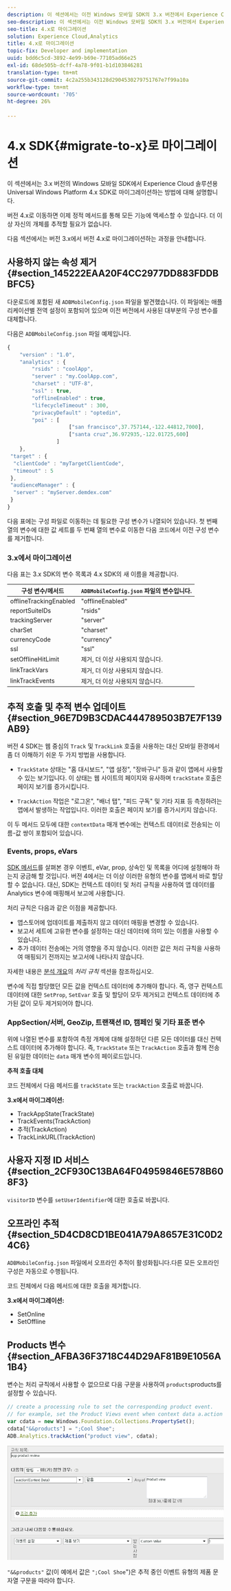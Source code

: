 ```yaml
---
description: 이 섹션에서는 이전 Windows 모바일 SDK의 3.x 버전에서 Experience Cloud 솔루션용 Universal Windows Platform 4.x SDK로 마이그레이션하는 방법에 대해 설명합니다.
seo-description: 이 섹션에서는 이전 Windows 모바일 SDK의 3.x 버전에서 Experience Cloud 솔루션용 Universal Windows Platform 4.x SDK로 마이그레이션하는 방법에 대해 설명합니다.
seo-title: 4.x로 마이그레이션
solution: Experience Cloud,Analytics
title: 4.x로 마이그레이션
topic-fix: Developer and implementation
uuid: bdd6c5cd-3892-4e99-b69e-77105ad66e25
exl-id: 68de505b-dcff-4a78-9f01-b1d103846281
translation-type: tm+mt
source-git-commit: 4c2a255b343128d2904530279751767e7f99a10a
workflow-type: tm+mt
source-wordcount: '705'
ht-degree: 26%

---
```


# 4.x SDK{#migrate-to-x}로 마이그레이션

이 섹션에서는 3.x 버전의 Windows 모바일 SDK에서 Experience Cloud 솔루션용 Universal Windows Platform 4.x SDK로 마이그레이션하는 방법에 대해 설명합니다.

버전 4.x로 이동하면 이제 정적 메서드를 통해 모든 기능에 액세스할 수 있습니다. 더 이상 자신의 개체를 추적할 필요가 없습니다.

다음 섹션에서는 버전 3.x에서 버전 4.x로 마이그레이션하는 과정을 안내합니다.

## 사용하지 않는 속성 제거 {#section_145222EAA20F4CC2977DD883FDDBBFC5}

다운로드에 포함된 새 `ADBMobileConfig.json` 파일을 발견했습니다. 이 파일에는 애플리케이션별 전역 설정이 포함되어 있으며 이전 버전에서 사용된 대부분의 구성 변수를 대체합니다.

다음은 `ADBMobileConfig.json` 파일 예제입니다.

```js
{ 
    "version" : "1.0", 
    "analytics" : { 
        "rsids" : "coolApp", 
        "server" : "my.CoolApp.com", 
        "charset" : "UTF-8", 
        "ssl" : true, 
        "offlineEnabled" : true, 
        "lifecycleTimeout" : 300, 
        "privacyDefault" : "optedin", 
        "poi" : [ 
                    ["san francisco",37.757144,-122.44812,7000], 
                    ["santa cruz",36.972935,-122.01725,600] 
                ] 
    }, 
 "target" : { 
  "clientCode" : "myTargetClientCode", 
  "timeout" : 5 
 }, 
 "audienceManager" : { 
  "server" : "myServer.demdex.com" 
 } 
}
```

다음 표에는 구성 파일로 이동하는 데 필요한 구성 변수가 나열되어 있습니다. 첫 번째 열의 변수에 대한 값 세트를 두 번째 열의 변수로 이동한 다음 코드에서 이전 구성 변수를 제거합니다.

### 3.x에서 마이그레이션

다음 표는 3.x SDK의 변수 목록과 4.x SDK의 새 이름을 제공합니다.

| 구성 변수/메서드 | `ADBMobileConfig.json` 파일의 변수입니다. |
|--- |--- |
| offlineTrackingEnabled | &quot;offlineEnabled&quot; |
| reportSuiteIDs | &quot;rsids&quot; |
| trackingServer | &quot;server&quot; |
| charSet | &quot;charset&quot; |
| currencyCode | &quot;currency&quot; |
| ssl | &quot;ssl&quot; |
| setOfflineHitLimit | 제거, 더 이상 사용되지 않습니다. |
| linkTrackVars | 제거, 더 이상 사용되지 않습니다. |
| linkTrackEvents | 제거, 더 이상 사용되지 않습니다. |

## 추적 호출 및 추적 변수 업데이트 {#section_96E7D9B3CDAC444789503B7E7F139AB9}

버전 4 SDK는 웹 중심의 `Track` 및 `TrackLink` 호출을 사용하는 대신 모바일 환경에서 좀 더 이해하기 쉬운 두 가지 방법을 사용합니다.

* `TrackState` 상태는 &quot;홈 대시보드&quot;, &quot;앱 설정&quot;, &quot;장바구니&quot; 등과 같이 앱에서 사용할 수 있는 보기입니다. 이 상태는 웹 사이트의 페이지와 유사하며 `trackState` 호출은 페이지 보기를 증가시킵니다.

* `TrackAction` 작업은 &quot;로그온&quot;, &quot;배너 탭&quot;, &quot;피드 구독&quot; 및 기타 지표 등 측정하려는 앱에서 발생하는 작업입니다. 이러한 호출은 페이지 보기를 증가시키지 않습니다.

이 두 메서드 모두에 대한 `contextData` 매개 변수에는 컨텍스트 데이터로 전송되는 이름-값 쌍이 포함되어 있습니다.

### Events, props, eVars

[SDK 메서드](/help/universal-windows/c-configuration/methods.md)를 살펴본 경우 이벤트, eVar, prop, 상속인 및 목록을 어디에 설정해야 하는지 궁금해 할 것입니다. 버전 4에서는 더 이상 이러한 유형의 변수를 앱에서 바로 할당할 수 없습니다. 대신, SDK는 컨텍스트 데이터 및 처리 규칙을 사용하여 앱 데이터를 Analytics 변수에 매핑해서 보고에 사용합니다.

처리 규칙은 다음과 같은 이점을 제공합니다.

* 앱스토어에 업데이트를 제출하지 않고 데이터 매핑을 변경할 수 있습니다.
* 보고서 세트에 고유한 변수를 설정하는 대신 데이터에 의미 있는 이름을 사용할 수 있습니다.
* 추가 데이터 전송에는 거의 영향을 주지 않습니다. 이러한 값은 처리 규칙을 사용하여 매핑되기 전까지는 보고서에 나타나지 않습니다.

자세한 내용은 [분석 개요](/help/universal-windows/analytics/analytics.md)의 *처리 규칙* 섹션을 참조하십시오.

변수에 직접 할당했던 모든 값을 컨텍스트 데이터에 추가해야 합니다. 즉, 영구 컨텍스트 데이터에 대한 `SetProp`, `SetEvar` 호출 및 할당이 모두 제거되고 컨텍스트 데이터에 추가된 값이 모두 제거되어야 합니다.

### AppSection/서버, GeoZip, 트랜잭션 ID, 캠페인 및 기타 표준 변수

위에 나열된 변수를 포함하여 측정 개체에 대해 설정하던 다른 모든 데이터를 대신 컨텍스트 데이터에 추가해야 합니다. 즉, `TrackState` 또는 `TrackAction` 호출과 함께 전송된 유일한 데이터는 `data` 매개 변수의 페이로드입니다.

**추적 호출 대체**

코드 전체에서 다음 메서드를 `trackState` 또는 `trackAction` 호출로 바꿉니다.

**3.x에서 마이그레이션:**

* TrackAppState(TrackState)
* TrackEvents(TrackAction)
* 추적(TrackAction)
* TrackLinkURL(TrackAction)

## 사용자 지정 ID 서비스 {#section_2CF930C13BA64F04959846E578B608F3}

`visitorID` 변수를 `setUserIdentifier`에 대한 호출로 바꿉니다.

## 오프라인 추적 {#section_5D4CD8CD1BE041A79A8657E31C0D24C6}

`ADBMobileConfig.json` 파일에서 오프라인 추적이 활성화됩니다.다른 모든 오프라인 구성은 자동으로 수행됩니다.

코드 전체에서 다음 메서드에 대한 호출을 제거합니다.

**3.x에서 마이그레이션:**

* SetOnline
* SetOffline

## Products 변수 {#section_AFBA36F3718C44D29AF81B9E1056A1B4}

 변수는 처리 규칙에서 사용할 수 없으므로 다음 구문을 사용하여 `products`products를 설정할 수 있습니다.

```js
// create a processing rule to set the corresponding product event. 
// for example, set the Product Views event when context data a.action = "product view" 
var cdata = new Windows.Foundation.Collections.PropertySet(); 
cdata["&&products"] = ";Cool Shoe"; 
ADB.Analytics.trackAction("product view", cdata);
```

![](assets/prod-view.png)

`"&&products"` 값(이 예에서 값은 `";Cool Shoe`&quot;)은 추적 중인 이벤트 유형의 제품 문자열 구문을 따라야 합니다.
